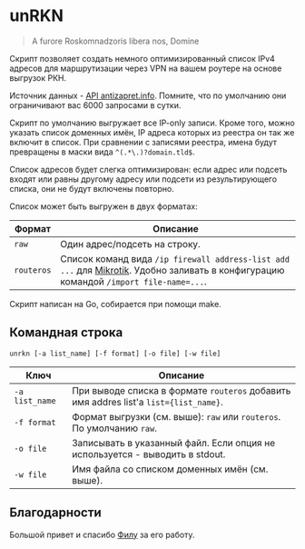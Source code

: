 # unRKN #

> A furore Roskomnadzoris libera nos, Domine

Скрипт позволяет создать немного оптимизированный список IPv4 адресов для маршрутизации через VPN
на вашем роутере на основе выгрузок РКН.

Источник данных - [API antizapret.info](https://antizapret.info/api.php). Помните, что по умолчанию
они ограничивают вас 6000 запросами в сутки.

Скрипт по умолчанию выгружает все IP-only записи. Кроме того, можно указать список доменных имён,
IP адреса которых из реестра он так же включит в список. При сравнении с записями реестра, имена
будут превращены в маски вида `^(.*\.)?domain.tld$`.

Список адресов будет слегка оптимизирован: если адрес или подсеть входят или равны другому адресу
или подсети из результирующего списка, они не будут включены повторно.

Список может быть выгружен в двух форматах:

| Формат     | Описание |
|------------|----------|
| `raw`      | Один адрес/подсеть на строку. |
| `routeros` | Список команд вида `/ip firewall address-list add ...` для [Mikrotik](https://mikrotik.com). Удобно заливать в конфигурацию командой `/import file-name=...`. |

Скрипт написан на Go, собирается при помощи make.

## Командная строка ##

`unrkn [-a list_name] [-f format] [-o file] [-w file]`

| Ключ           | Описание |
|----------------|----------|
| `-a list_name` | При выводе списка в формате `routeros` добавить имя addres list'а `list={list_name}`. |
| `-f format`    | Формат выгрузки (см. выше): `raw` или `routeros`. По умолчанию `raw`. |
| `-o file`      | Записывать в указанный файл. Если опция не используется - выводить в stdout. |
| `-w file`      | Имя файла со списком доменных имён (см. выше). |

## Благодарности ##

Большой привет и спасибо [Филу](https://usher2.club) за его работу.
